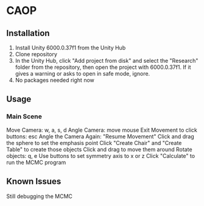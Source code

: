# CAOP

## Installation

1. Install Unity 6000.0.37f1 from the Unity Hub  
2. Clone repository  
3. In the Unity Hub, click "Add project from disk" and select the "Research" folder from the repository, then open the project with 6000.0.37f1. If it gives a warning or asks to open in safe mode, ignore.  
4. No packages needed right now

## Usage

### Main Scene
Move Camera: w, a, s, d
Angle Camera: move mouse
Exit Movement to click buttons: esc
Angle the Camera Again: "Resume Movement"
Click and drag the sphere to set the emphasis point
Click "Create Chair" and "Create Table" to create those objects
Click and drag to move them around
Rotate objects: q, e
Use buttons to set symmetry axis to x or z
Click "Calculate" to run the MCMC program

## Known Issues
Still debugging the MCMC
